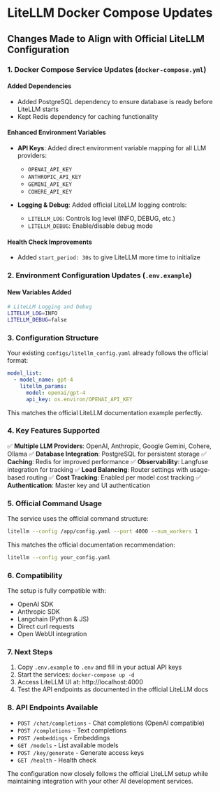 # LiteLLM Docker Compose Updates

## Changes Made to Align with Official LiteLLM Configuration

### 1. Docker Compose Service Updates (`docker-compose.yml`)

#### Added Dependencies
- Added PostgreSQL dependency to ensure database is ready before LiteLLM starts
- Kept Redis dependency for caching functionality

#### Enhanced Environment Variables
- **API Keys**: Added direct environment variable mapping for all LLM providers:
  - `OPENAI_API_KEY`
  - `ANTHROPIC_API_KEY` 
  - `GEMINI_API_KEY`
  - `COHERE_API_KEY`

- **Logging & Debug**: Added official LiteLLM logging controls:
  - `LITELLM_LOG`: Controls log level (INFO, DEBUG, etc.)
  - `LITELLM_DEBUG`: Enable/disable debug mode

#### Health Check Improvements
- Added `start_period: 30s` to give LiteLLM more time to initialize

### 2. Environment Configuration Updates (`.env.example`)

#### New Variables Added
```bash
# LiteLLM Logging and Debug
LITELLM_LOG=INFO
LITELLM_DEBUG=false
```

### 3. Configuration Structure

Your existing `configs/litellm_config.yaml` already follows the official format:

```yaml
model_list:
  - model_name: gpt-4
    litellm_params:
      model: openai/gpt-4
      api_key: os.environ/OPENAI_API_KEY
```

This matches the official LiteLLM documentation example perfectly.

### 4. Key Features Supported

✅ **Multiple LLM Providers**: OpenAI, Anthropic, Google Gemini, Cohere, Ollama
✅ **Database Integration**: PostgreSQL for persistent storage
✅ **Caching**: Redis for improved performance
✅ **Observability**: Langfuse integration for tracking
✅ **Load Balancing**: Router settings with usage-based routing
✅ **Cost Tracking**: Enabled per model cost tracking
✅ **Authentication**: Master key and UI authentication

### 5. Official Command Usage

The service uses the official command structure:
```bash
litellm --config /app/config.yaml --port 4000 --num_workers 1
```

This matches the official documentation recommendation:
```bash
litellm --config your_config.yaml
```

### 6. Compatibility

The setup is fully compatible with:
- OpenAI SDK
- Anthropic SDK
- Langchain (Python & JS)
- Direct curl requests
- Open WebUI integration

### 7. Next Steps

1. Copy `.env.example` to `.env` and fill in your actual API keys
2. Start the services: `docker-compose up -d`
3. Access LiteLLM UI at: http://localhost:4000
4. Test the API endpoints as documented in the official LiteLLM docs

### 8. API Endpoints Available

- `POST /chat/completions` - Chat completions (OpenAI compatible)
- `POST /completions` - Text completions
- `POST /embeddings` - Embeddings
- `GET /models` - List available models
- `POST /key/generate` - Generate access keys
- `GET /health` - Health check

The configuration now closely follows the official LiteLLM setup while maintaining integration with your other AI development services.
